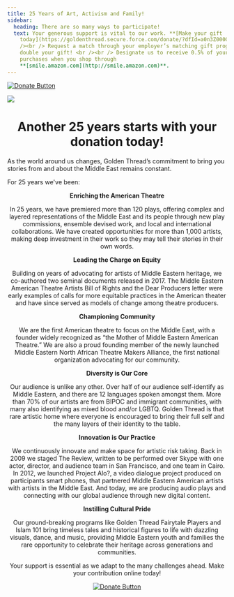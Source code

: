 ```yaml
---
title: 25 Years of Art, Activism and Family!
sidebar:
  heading: There are so many ways to participate!
  text: Your generous support is vital to our work. **[Make your gift
    today](https://goldenthread.secure.force.com/donate/?dfId=a0n3Z00000tn4RsQAI)**.	 <br
    /><br /> Request a match through your employer’s matching gift program and
    double your gift! <br /><br /> Designate us to receive 0.5% of your Amazon
    purchases when you shop through
    **[smile.amazon.com](http://smile.amazon.com)**.
---
```

[![Donate Button](/img/archive/2015/03/Donate-Button-400.jpg)](https://goldenthread.secure.force.com/donate/?dfId=a0n3Z00000tn4RsQAI)

![](/img/archive/2015/03/20thAnniversary-Line-1024x36.jpg)

# <center>Another 25 years starts with your donation today!</center>

As the world around us changes, Golden Thread’s commitment to bring you stories from and about the Middle East remains constant.

For 25 years we've been:

**<center>Enriching the American Theatre<center>**

In 25 years, we have premiered more than 120 plays, offering complex and layered representations of the Middle East and its people through new play commissions, ensemble devised work, and local and international collaborations. We have created opportunities for more than 1,000 artists, making deep investment in their work so they may tell their stories in their own words.

**<center>Leading the Charge on Equity<center>**

Building on years of advocating for artists of Middle Eastern heritage, we co-authored two seminal documents released in 2017. The Middle Eastern American Theatre Artists Bill of Rights and the Dear Producers letter were early examples of calls for more equitable practices in the American theater and have since served as models of change among theatre producers.

**<center>Championing Community<center>**

We are the first American theatre to focus on the Middle East, with a founder widely recognized as “the Mother of Middle Eastern American Theatre.” We are also a proud founding member of the newly launched Middle Eastern North African Theatre Makers Alliance, the first national organization advocating for our community.

**<center>Diversity is Our Core<center>**

Our audience is unlike any other. Over half of our audience self-identify as Middle Eastern, and there are 12 languages spoken amongst them. More than 70% of our artists are from BIPOC and immigrant communities, with many also identifying as mixed blood and/or LGBTQ. Golden Thread is that rare artistic home where everyone is encouraged to bring their full self and the many layers of their identity to the table. 

**<center>Innovation is Our Practice<center>**

We continuously innovate and make space for artistic risk taking. Back in 2009 we staged The Review, written to be performed over Skype with one actor, director, and audience team in San Francisco, and one team in Cairo. In 2012, we launched Project Alo?, a video dialogue project produced on participants smart phones, that partnered Middle Eastern American artists with artists in the Middle East. And today, we are producing audio plays and connecting with our global audience through new digital content.

**<center>Instilling Cultural Pride<center>**

Our ground-breaking programs like Golden Thread Fairytale Players and Islam 101 bring timeless tales and historical figures to life with dazzling visuals, dance, and music, providing Middle Eastern youth and families the rare opportunity to celebrate their heritage across generations and communities.

Your support is essential as we adapt to the many challenges ahead. Make your contribution online today!

[![Donate Button](/img/archive/2015/03/Donate-Button-400.jpg)](https://goldenthread.secure.force.com/donate/?dfId=a0n3Z00000tn4RsQAI)